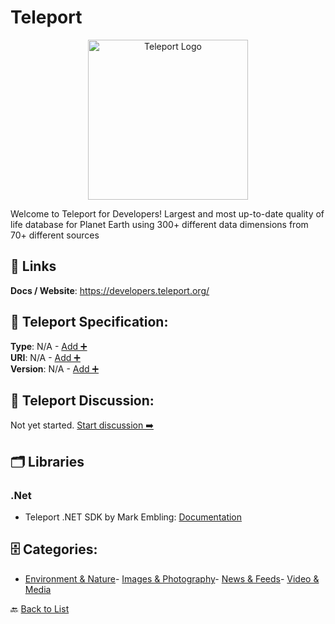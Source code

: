 # Teleport
<p align="center">
    <img width="256" src="https://raw.githubusercontent.com/apis-list/apis-list/main/apis/teleport/logo_256x256.png" alt="Teleport Logo"/>
</p>
Welcome to Teleport for Developers! Largest and most up-to-date quality of life database for Planet Earth using 300+ different data dimensions from 70+ different sources

##  🔗 Links
**Docs / Website**: https://developers.teleport.org/

## 🧬 Teleport Specification:
**Type**: N/A - [Add ➕](https://github.com/apis-list/apis-list/edit/main/apis.yaml#L19050)  
**URI**: N/A - [Add ➕](https://github.com/apis-list/apis-list/edit/main/apis.yaml#L19050)  
**Version**: N/A - [Add ➕](https://github.com/apis-list/apis-list/edit/main/apis.yaml#L19050)

## 💬 Teleport Discussion:
Not yet started. [Start discussion ➡️](https://github.com/apis-list/apis-list/discussions/new)

## 🗂️ Libraries
### .Net
- Teleport .NET SDK by Mark Embling: [Documentation](https://github.com/markembling/MarkEmbling.Teleport)


## 🗄️ Categories:
- [Environment & Nature](https://github.com/apis-list/apis-list#environment--nature-)- [Images & Photography](https://github.com/apis-list/apis-list#images--photography-)- [News & Feeds](https://github.com/apis-list/apis-list#news--feeds-)- [Video & Media](https://github.com/apis-list/apis-list#video--media-)

🔙  [Back to List](https://github.com/apis-list/apis-list)
